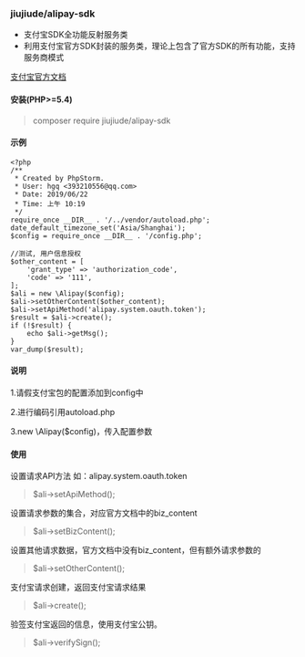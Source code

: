 ### jiujiude/alipay-sdk

* 支付宝SDK全功能反射服务类
* 利用支付宝官方SDK封装的服务类，理论上包含了官方SDK的所有功能，支持服务商模式

[支付宝官方文档](https://docs.open.alipay.com/api)

#### 安装(PHP>=5.4)
> composer require jiujiude/alipay-sdk

#### 示例
    <?php
    /**
     * Created by PhpStorm.
     * User: hgq <393210556@qq.com>
     * Date: 2019/06/22
     * Time: 上午 10:19
     */
    require_once __DIR__ . '/../vendor/autoload.php';
    date_default_timezone_set('Asia/Shanghai');
    $config = require_once __DIR__ . '/config.php';

    //测试, 用户信息授权
    $other_content = [
    	'grant_type' => 'authorization_code',
    	'code' => '111',
    ];
    $ali = new \Alipay($config);
    $ali->setOtherContent($other_content);
    $ali->setApiMethod('alipay.system.oauth.token');
    $result = $ali->create();
    if (!$result) {
    	echo $ali->getMsg();
    }
    var_dump($result);

#### 说明
1.请假支付宝包的配置添加到config中

2.进行编码引用autoload.php

3.new \Alipay($config)，传入配置参数

#### 使用

设置请求API方法 如：alipay.system.oauth.token

> $ali->setApiMethod();

设置请求参数的集合，对应官方文档中的biz_content

> $ali->setBizContent();

设置其他请求数据，官方文档中没有biz_content，但有额外请求参数的

> $ali->setOtherContent();

支付宝请求创建，返回支付宝请求结果

> $ali->create();

验签支付宝返回的信息，使用支付宝公钥。

> $ali->verifySign();
